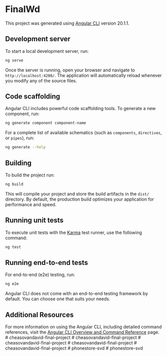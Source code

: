 # FinalWd

This project was generated using [Angular CLI](https://github.com/angular/angular-cli) version 20.1.1.

## Development server

To start a local development server, run:

```bash
ng serve
```

Once the server is running, open your browser and navigate to `http://localhost:4200/`. The application will automatically reload whenever you modify any of the source files.

## Code scaffolding

Angular CLI includes powerful code scaffolding tools. To generate a new component, run:

```bash
ng generate component component-name
```

For a complete list of available schematics (such as `components`, `directives`, or `pipes`), run:

```bash
ng generate --help
```

## Building

To build the project run:

```bash
ng build
```

This will compile your project and store the build artifacts in the `dist/` directory. By default, the production build optimizes your application for performance and speed.

## Running unit tests

To execute unit tests with the [Karma](https://karma-runner.github.io) test runner, use the following command:

```bash
ng test
```

## Running end-to-end tests

For end-to-end (e2e) testing, run:

```bash
ng e2e
```

Angular CLI does not come with an end-to-end testing framework by default. You can choose one that suits your needs.

## Additional Resources

For more information on using the Angular CLI, including detailed command references, visit the [Angular CLI Overview and Command Reference](https://angular.dev/tools/cli) page.
#   c h e a s o v a n d a v i d - f i n a l - p r o j e c t  
 #   c h e a s o v a n d a v i d - f i n a l - p r o j e c t  
 #   c h e a s o v a n d a v i d - f i n a l - p r o j e c t  
 #   c h e a s o v a n d a v i d - f i n a l - p r o j e c t  
 #   c h e a s o v a n d a v i d - f i n a l - p r o j e c t  
 #   p h o n e s t o r e - s v d  
 #   p h o n e s t o r e - s v d  
 